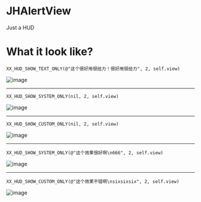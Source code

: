 # JHAlertView
Just a HUD

# What it look like?

```
XX_HUD_SHOW_TEXT_ONLY(@"这个很好用很给力！很好用很给力", 2, self.view)
```
![image](https://github.com/xjh093/JHAlertView/blob/master/image/image1.png)

---

```
XX_HUD_SHOW_SYSTEM_ONLY(nil, 2, self.view)
```
![image](https://github.com/xjh093/JHAlertView/blob/master/image/image2.gif)

---

```
XX_HUD_SHOW_CUSTOM_ONLY(nil, 2, self.view)
```
![image](https://github.com/xjh093/JHAlertView/blob/master/image/image3.gif)

---

```
XX_HUD_SHOW_SYSTEM_ONLY(@"这个效果很好啊\n666", 2, self.view)
```
![image](https://github.com/xjh093/JHAlertView/blob/master/image/image4.gif)

---

```
XX_HUD_SHOW_CUSTOM_ONLY(@"这个效果不错啊\nsixsixsix", 2, self.view)
```
![image](https://github.com/xjh093/JHAlertView/blob/master/image/image5.gif)


